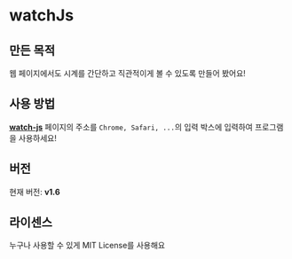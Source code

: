 # watchJs

## 만든 목적
웹 페이지에서도 시계를 간단하고 직관적이게 볼 수 있도록 만들어 봤어요!

## 사용 방법
[**watch-js**](https://watch-js.netlify.app) 페이지의 주소를 `Chrome, Safari, ...`의 입력 박스에 입력하여 프로그램을 사용하세요!

## 버전
현재 버전: **v1.6**

## 라이센스
누구나 사용할 수 있게 MIT License를 사용해요
